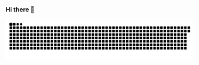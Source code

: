 ### Hi there 👋
<picture>
  <source media="(prefers-color-scheme: dark)" srcset="https://raw.githubusercontent.com/davidmateohenaoprieto/davidmateohenaoprieto/output/github-contribution-grid-snake-dark.svg">
  <source media="(prefers-color-scheme: light)" srcset="https://raw.githubusercontent.com/davidmateohenaoprieto/davidmateohenaoprieto/output/github-contribution-grid-snake.svg">
  <img alt="github contribution grid snake animation" src="https://raw.githubusercontent.com/davidmateohenaoprieto/davidmateohenaoprieto/output/github-contribution-grid-snake.svg">
</picture>
<!--
**davidmateohenaoprieto/davidmateohenaoprieto** is a ✨ _special_ ✨ repository because its `README.md` (this file) appears on your GitHub profile.

Here are some ideas to get you started:

- 🔭 I’m currently working on ...
- 🌱 I’m currently learning ...
- 👯 I’m looking to collaborate on ...
- 🤔 I’m looking for help with ...
- 💬 Ask me about ...
- 📫 How to reach me: ...
- 😄 Pronouns: ...
- ⚡ Fun fact: ...
-->
